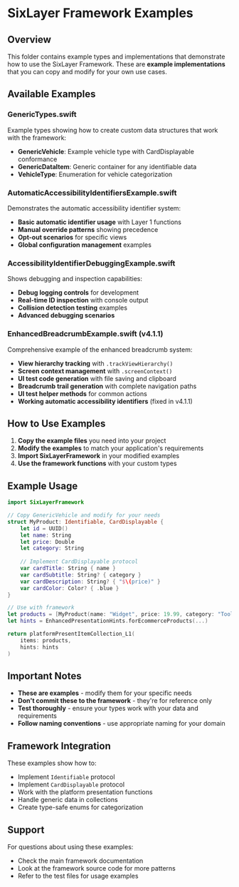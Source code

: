 # SixLayer Framework Examples

## Overview

This folder contains example types and implementations that demonstrate how to use the SixLayer Framework. These are **example implementations** that you can copy and modify for your own use cases.

## Available Examples

### **GenericTypes.swift**
Example types showing how to create custom data structures that work with the framework:

- **GenericVehicle**: Example vehicle type with CardDisplayable conformance
- **GenericDataItem**: Generic container for any identifiable data
- **VehicleType**: Enumeration for vehicle categorization

### **AutomaticAccessibilityIdentifiersExample.swift**
Demonstrates the automatic accessibility identifier system:

- **Basic automatic identifier usage** with Layer 1 functions
- **Manual override patterns** showing precedence
- **Opt-out scenarios** for specific views
- **Global configuration management** examples

### **AccessibilityIdentifierDebuggingExample.swift**
Shows debugging and inspection capabilities:

- **Debug logging controls** for development
- **Real-time ID inspection** with console output
- **Collision detection testing** examples
- **Advanced debugging scenarios**

### **EnhancedBreadcrumbExample.swift** (v4.1.1)
Comprehensive example of the enhanced breadcrumb system:

- **View hierarchy tracking** with `.trackViewHierarchy()`
- **Screen context management** with `.screenContext()`
- **UI test code generation** with file saving and clipboard
- **Breadcrumb trail generation** with complete navigation paths
- **UI test helper methods** for common actions
- **Working automatic accessibility identifiers** (fixed in v4.1.1)

## How to Use Examples

1. **Copy the example files** you need into your project
2. **Modify the examples** to match your application's requirements
3. **Import SixLayerFramework** in your modified examples
4. **Use the framework functions** with your custom types

## Example Usage

```swift
import SixLayerFramework

// Copy GenericVehicle and modify for your needs
struct MyProduct: Identifiable, CardDisplayable {
    let id = UUID()
    let name: String
    let price: Double
    let category: String
    
    // Implement CardDisplayable protocol
    var cardTitle: String { name }
    var cardSubtitle: String? { category }
    var cardDescription: String? { "$\(price)" }
    var cardColor: Color? { .blue }
}

// Use with framework
let products = [MyProduct(name: "Widget", price: 19.99, category: "Tools")]
let hints = EnhancedPresentationHints.forEcommerceProducts(...)

return platformPresentItemCollection_L1(
    items: products,
    hints: hints
)
```

## Important Notes

- **These are examples** - modify them for your specific needs
- **Don't commit these to the framework** - they're for reference only
- **Test thoroughly** - ensure your types work with your data and requirements
- **Follow naming conventions** - use appropriate naming for your domain

## Framework Integration

These examples show how to:
- Implement `Identifiable` protocol
- Implement `CardDisplayable` protocol
- Work with the platform presentation functions
- Handle generic data in collections
- Create type-safe enums for categorization

## Support

For questions about using these examples:
- Check the main framework documentation
- Look at the framework source code for more patterns
- Refer to the test files for usage examples
